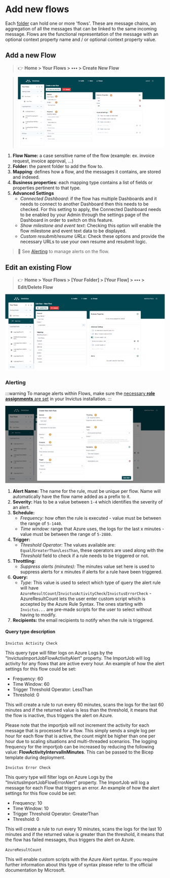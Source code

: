 # Add new flows
Each [folder](./index.md#organizing-flows-in-folders) can hold one or more 'flows'. These are message chains, an aggregation of all the messages that can be linked to the same incoming message. Flows are the functional representation of the message with an optional context property name and / or optional context property value.

## Add a new Flow
> 👉 **Home > Your Flows > ••• > Create New Flow**

> ![create flow](/images/v2_dsb-createflow.png)

1. **Flow Name:** a case sensitive name of the flow (example: ex. invoice request, invoice approval, …)
2. **Folder:** the parent folder to add the flow to.
3. **Mapping**: defines how a flow, and the messages it contains, are stored and indexed.
4. **Business properties**: each mapping type contains a list of fields or properties pertinent to that type.
5. **Advanced Settings**
    * *Connected Dashboard*: if the flow has multiple Dashboards and it needs to connect to another Dashboard then this needs to be checked.  For this setting to apply, the Connected Dashboard needs to be enabled by your Admin through the settings page of the Dashboard in order to switch on this feature.
    * *Show milestone and event text*: Checking this option will enable the flow milestone and event text data to be displayed.
    * *Custom resubmit/resume URLs*: Check these options and provide the necessary URLs to use your own resume and resubmit logic.

> 🔗 See [Alerting](#alerting) to manage alerts on the flow.

## Edit an existing Flow
> 👉 **Home > Your Flows > [Your Folder] > [Your Flow] > ••• > Edit/Delete Flow**

![edit/delete flow](/images/v2_alerting2.png)

### Alerting
:::warning
To manage alerts within Flows, make sure the [necessary **role assignments** are set](../accesscontrolrights.md) in your Invictus installation.
:::

![edit/delete flow](/images/v2_alerting4.png)

1. **Alert Name:** The name for the rule, must be unique per flow. Name will automatically have the flow name added as a prefix to it.
2. **Severity:** Has to be a value between `1-4` which identifies the severity of an alert.
3. **Schedule:**
    * _Frequency:_ how often the rule is executed - value must be between the range of `5-1440`.
    * _Time window:_ range that Azure uses, the logs for the last x minutes - value must be between the range of `5-2880`.
4. **Trigger:**
    * _Threshold Operator:_ The values available are: `Equal`/`GreaterThan`/`LessThan`, these operators are used along with the _Threshold_ field to check if a rule needs to be triggered or not.
5. **Throttling:** 
    * _Suppress alerts (minutes):_ The minutes value set here is used to suppress alerts for x minutes if alerts for a rule have been triggered.
6. **Query:**
    * _Type:_ This value is used to select which type of query the alert rule will have `AzureResultCount`/`InvictusActivityCheck`/`InvictusErrorCheck` - AzureResultCount lets the user enter custom script which is accepted by the Azure Rule Syntax. The ones starting with `Invictus...` are pre-made scripts for the user to select without having to modify.
7. **Recipients:** the email recipients to notify when the rule is triggered.

#### Query type description

`Invictus Activity Check`

This query type will filter logs on Azure Logs by the "InvictusImportJobFlowActivityAlert" property. The ImportJob will log activity for any flows that are active every hour. An example of how the alert settings for this flow could be set:

- Frequency: 60
- Time Window: 60
- Trigger Threshold Operator: LessThan
- Threshold: 0

This will create a rule to run every 60 minutes, scans the logs for the last 60 minutes and if the returned value is less than the threshold, it means that the flow is inactive, thus triggers the alert on Azure.

Please note that the importjob will not increment the activity for each message that is processed for a flow. This simply sends a single log per hour for each flow that is active, the count might be higher than one per hour due to scaling situations and multi-threaded scenarios. The logging frequency for the importjob can be increased by reducing the following value: **FlowActivityIntervalInMinutes**. This can be passed to the Bicep template during deployment.

`Invictus Error Check`

This query type will filter logs on Azure Logs by the "InvictusImportJobFlowErrorAlert" property. The ImportJob will log a message for each Flow that triggers an error. An example of how the alert settings for this flow could be set:

- Frequency: 10
- Time Window: 10
- Trigger Threshold Operator: GreaterThan
- Threshold: 0

This will create a rule to run every 10 minutes, scans the logs for the last 10 minutes and if the returned value is greater than the threshold, it means that the flow has failed messages, thus triggers the alert on Azure.

`AzureResultCount`

This will enable custom scripts with the Azure Alert syntax. If you require further information about this type of syntax please refer to the official documentation by Microsoft.